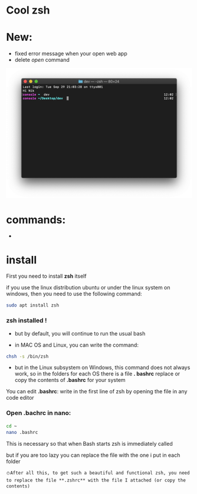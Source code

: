# Cool zsh

# New:
* fixed error message when your open web app
* delete *open* command

<img src="img/ex.png" class="shrinkToFit transparent">

# commands: 

* 

# install
First you need to install **zsh** itself

if you use the linux distribution ubuntu or under the linux system on windows, then you need to use the following command:

~~~bash
sudo apt install zsh
~~~

### zsh installed !

* but by default, you will continue to run the usual bash

* in MAC OS and Linux, you can write the command:
~~~bash
chsh -s /bin/zsh
~~~

* but in the Linux subsystem on Windows, this command does not always work, so in the folders for each OS there is a file **. bashrc** replace or copy the contents of **.bashrc** for your system

You can edit **.bashrc**: write in the first line of zsh by opening the file in any code editor

### Open .bachrc in nano:
~~~bash
cd ~
nano .bashrc
~~~

This is necessary so that when Bash starts zsh is immediately called

but if you are too lazy you can replace the file with the one i put in each folder

```
⛄After all this, to get such a beautiful and functional zsh, you need to replace the file **.zshrc** with the file I attached (or copy the contents)
```

